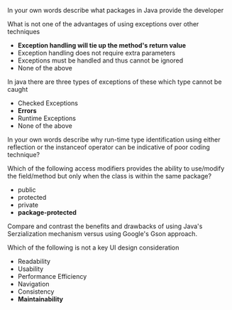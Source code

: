 In your own words describe what packages in Java provide the developer

What is not one of the advantages of using exceptions over other techniques
- **Exception handling will tie up the method's return value**
- Exception handling does not require extra parameters
- Exceptions must be handled and thus cannot be ignored
- None of the above


In java there are three types of exceptions of these which type cannot be caught
- Checked Exceptions
- **Errors**
- Runtime Exceptions
- None of the above

In your own words describe why run-time type identification using either reflection or the instanceof operator can be indicative of poor coding technique?

Which of the following access modifiers provides the ability to use/modify the field/method but only when the class is within the same package?

- public
- protected
- private
- **package-protected**

Compare and contrast the benefits and drawbacks of using Java's Serzialization mechanism versus using Google's Gson approach.

Which of the following is not a key UI design consideration

* Readability
* Usability
* Performance Efficiency
* Navigation
* Consistency
* **Maintainability**


